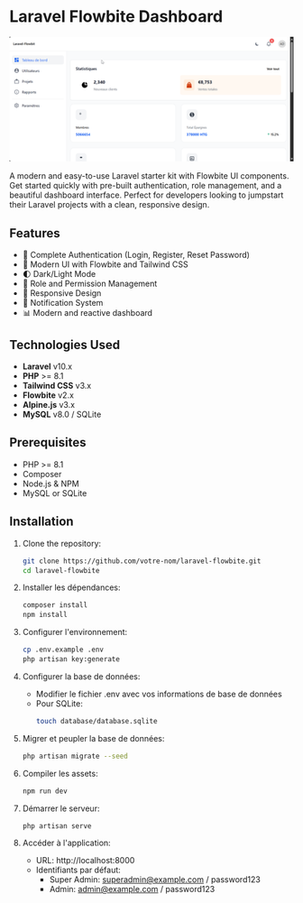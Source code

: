 # Laravel Flowbite Dashboard

<div align="center">
  <img src="msedge_25xFG9kSQd.png" alt="Laravel Flowbite Logo" >
</div>

A modern and easy-to-use Laravel starter kit with Flowbite UI components. Get started quickly with pre-built authentication, role management, and a beautiful dashboard interface. Perfect for developers looking to jumpstart their Laravel projects with a clean, responsive design.

## Features

-   🔐 Complete Authentication (Login, Register, Reset Password)
-   🎨 Modern UI with Flowbite and Tailwind CSS
-   🌓 Dark/Light Mode
-   👥 Role and Permission Management
-   📱 Responsive Design
-   🔔 Notification System
-   📊 Modern and reactive dashboard

## Technologies Used

-   **Laravel** v10.x
-   **PHP** >= 8.1
-   **Tailwind CSS** v3.x
-   **Flowbite** v2.x
-   **Alpine.js** v3.x
-   **MySQL** v8.0 / SQLite

## Prerequisites

-   PHP >= 8.1
-   Composer
-   Node.js & NPM
-   MySQL or SQLite

## Installation

1. Clone the repository:

    ```bash
    git clone https://github.com/votre-nom/laravel-flowbite.git
    cd laravel-flowbite
    ```

2. Installer les dépendances:

    ```bash
    composer install
    npm install
    ```

3. Configurer l'environnement:

    ```bash
    cp .env.example .env
    php artisan key:generate
    ```

4. Configurer la base de données:

    - Modifier le fichier .env avec vos informations de base de données
    - Pour SQLite:
        ```bash
        touch database/database.sqlite
        ```

5. Migrer et peupler la base de données:

    ```bash
    php artisan migrate --seed
    ```

6. Compiler les assets:

    ```bash
    npm run dev
    ```

7. Démarrer le serveur:

    ```bash
    php artisan serve
    ```

8. Accéder à l'application:
    - URL: http://localhost:8000
    - Identifiants par défaut:
        - Super Admin: superadmin@example.com / password123
        - Admin: admin@example.com / password123
